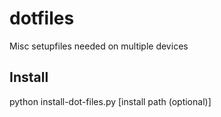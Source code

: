 # dotfiles
Misc setupfiles needed on multiple devices

## Install
python install-dot-files.py [install path (optional)]

